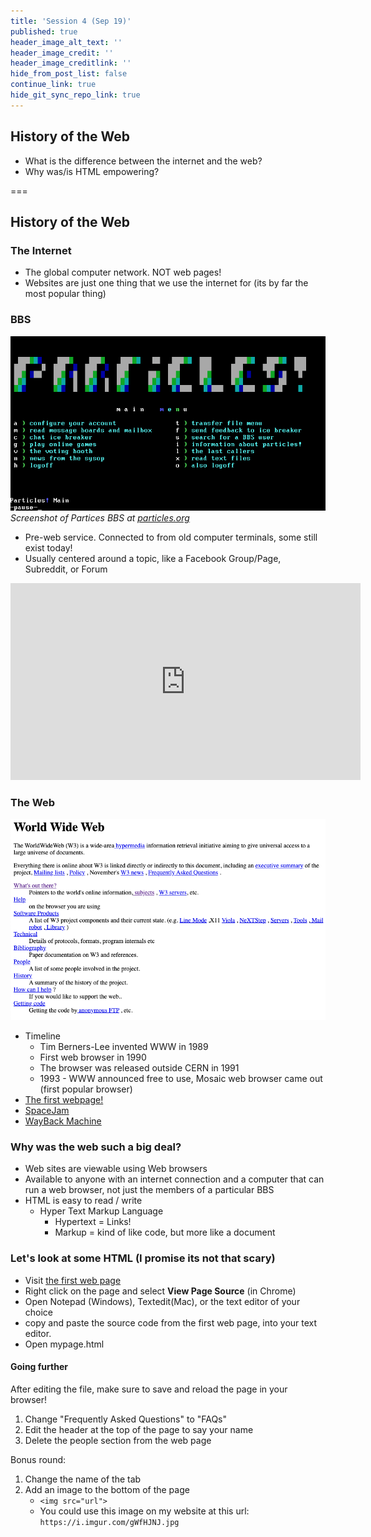 ```yaml
---
title: 'Session 4 (Sep 19)'
published: true
header_image_alt_text: ''
header_image_credit: ''
header_image_creditlink: ''
hide_from_post_list: false
continue_link: true
hide_git_sync_repo_link: true
---
```

## History of the Web
* What is the difference between the internet and the web?
* Why was/is HTML empowering?

===
## History of the Web

### The Internet

* The global computer network. NOT web pages!
* Websites are just one thing that we use the internet for (its by far the most popular thing)

### BBS

![screenshot of Particles BBS](Screen&#32;Shot&#32;2019-09-19&#32;at&#32;1.13.59&#32;PM.png)
_Screenshot of Partices BBS at [particles.org](https://particles.org)_

* Pre-web service. Connected to from old computer terminals, some still exist today!
* Usually centered around a topic, like a Facebook Group/Page, Subreddit, or Forum

<iframe width="560" height="315" src="https://www.youtube.com/embed/RuZUPpmXfT0?start=410" frameborder="0" allow="accelerometer; autoplay; encrypted-media; gyroscope; picture-in-picture" allowfullscreen></iframe>

### The Web

![screenshot of the first website](01www.png)
* Timeline
  * Tim Berners-Lee invented WWW in 1989
  * First web browser in 1990
  * The browser was released outside CERN in 1991 
  * 1993 - WWW announced free to use, Mosaic web browser came out (first popular browser)
* [The first webpage!](http://info.cern.ch/hypertext/WWW/TheProject.html)
* [SpaceJam](https://www.spacejam.com/archive/spacejam/movie/jam.htm)
* [WayBack Machine](https://archive.org/web/)

### Why was the web such a big deal?
* Web sites are viewable using Web browsers
* Available to anyone with an internet connection and a computer that can run a web browser, not just the members of a particular BBS
* HTML is easy to read / write
  * Hyper Text Markup Language
    * Hypertext = Links!
    * Markup = kind of like code, but more like a document

### Let's look at some HTML (I promise its not that scary)
* Visit [the first web page](http://info.cern.ch/hypertext/WWW/TheProject.html)
* Right click on the page and select **View Page Source** (in Chrome)
* Open Notepad (Windows), Textedit(Mac), or the text editor of your choice
* copy and paste the source code from the first web page, into your text editor.
* Open mypage.html
  
#### Going further

After editing the file, make sure to save and reload the page in your browser!

1. Change "Frequently Asked Questions" to "FAQs"
2. Edit the header at the top of the page to say your name
3. Delete the people section from the web page

Bonus round:

1. Change the name of the tab
2. Add an image to the bottom of the page
    * `<img src="url">`
    * You could use this image on my website at this url: `https://i.imgur.com/gWfHJNJ.jpg`
